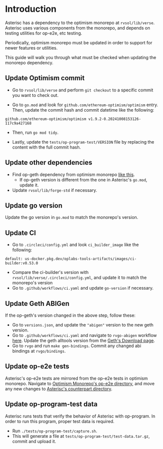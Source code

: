 # Introduction

Asterisc has a dependency to the optimism monorepo at `rvsol/lib/verse`. Asterisc uses various components from the monorepo, and depends on testing utilities for op-e2e, etc testing. 

Periodically, optimism monorepo must be updated in order to support for newer features or utilities. 

This guide will walk you through what must be checked when updating the monorepo dependency. 

## Update Optimism commit
- Go to `rvsol/lib/verse` and perform `git checkout` to a specific commit you want to check out. 

- Go to `go.mod` and look for `github.com/ethereum-optimism/optimism` entry. Then, update the commit hash and commit datetime like the following:
```
github.com/ethereum-optimism/optimism v1.9.2-0.20241008153126-117c9a427168
```
- Then, run `go mod tidy`.

- Lastly, update the `tests/op-program-test/VERSION` file by replacing the content with the full commit hash. 

## Update other dependencies
- Find op-geth dependency from optimism monorepo [like this](https://github.com/ethereum-optimism/optimism/blob/a05feb362b5209ab6a200874e9d45244f12240d1/go.mod#L254).
  - If op-geth version is different from the one in Asterisc's `go.mod`, update it.
- Update `rvsol/lib/forge-std` if necessary.

## Update go version
Update the go version in `go.mod` to match the monorepo's version. 

## Update CI
- Go to `.circleci/config.yml` and look `ci_builder_image` like the following:  
```
default: us-docker.pkg.dev/oplabs-tools-artifacts/images/ci-builder:v0.53.0
```
- Compare the ci-builder's version with `rvsol/lib/verse/.circleci/config.yml`, and update it to match the monorepo's version
- Go to `.github/workflows/ci.yaml` and update `go-version` if necessary. 


## Update Geth ABIGen
If the op-geth's version changed in the above step, follow these:
- Go to `versions.json`, and update the `"abigen"` version to the new geth version. 
- Go to `.github/workflows/ci.yaml` and navigate to `rvgo-abigen` workflow [here](https://github.com/ethereum-optimism/asterisc/blob/019d4b9f95e9ac146fe2948d85638b30ead8d5f4/.github/workflows/ci.yaml#L120-L134). Update the geth alltools version from the [Geth's Download page](https://geth.ethereum.org/downloads).
- Go to `rvgo` and run `make gen-bindings`. Commit any changed abi bindings at `rvgo/bindings`.

## Update op-e2e tests
Asterisc's op-e2e tests are mirrored from the op-e2e tests in optimism monorepo. 
Navigate to [Optimism Monorepo's op-e2e directory](https://github.com/ethereum-optimism/optimism/tree/develop/op-e2e), and move any new changes to [Asterisc's counterpart directory](https://github.com/ethereum-optimism/asterisc/tree/master/op-e2e).

## Update op-program-test data
Asterisc runs tests that verify the behavior of Asterisc with op-program. In order to run this program, proper test data is required. 
- Run `./tests/op-program-test/capture.sh`.
- This will generate a file at `tests/op-program-test/test-data.tar.gz`, commit and upload it. 